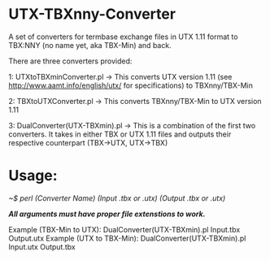 UTX-TBXnny-Converter
====================

A set of converters for termbase exchange files in UTX 1.11 format to TBX:NNY (no name yet, aka TBX-Min) and back.


There are three converters provided:

1: UTXtoTBXminConverter.pl  ->  This converts UTX version 1.11 (see http://www.aamt.info/english/utx/ for specifications) to TBXnny/TBX-Min

2: TBXtoUTXConverter.pl  ->  This converts TBXnny/TBX-Min to UTX version 1.11

3: DualConverter(UTX-TBXmin).pl  ->  This is a combination of the first two converters.  It takes in either TBX or UTX 1.11 files and outputs their respective counterpart (TBX->UTX, UTX->TBX)


Usage:  
======

*~$ perl (Converter Name) (Input .tbx or .utx) (Output .tbx or .utx)*

***All arguments must have proper file extenstions to work.***


Example (TBX-Min to UTX): DualConverter(UTX-TBXmin).pl Input.tbx Output.utx
Example (UTX to TBX-Min): DualConverter(UTX-TBXmin).pl Input.utx Output.tbx

